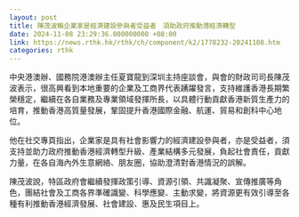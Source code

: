 ```yaml
---
layout: post
title: 陳茂波稱企業家是經濟建設參與者受益者　須助政府推動港經濟轉型
date: 2024-11-08 23:29:36.000000000 +08:00
link: https://news.rthk.hk/rthk/ch/component/k2/1778232-20241108.htm
categories: rthk
---
```


中央港澳辦、國務院港澳辦主任夏寶龍到深圳主持座談會，與會的財政司司長陳茂波表示，很高興看到本地重要的企業及工商界代表踴躍發言，支持維護香港長期繁榮穩定，繼續在各自業務及專業領域發揮所長，以具體行動貢獻香港新質生產力的培育，推動香港高質量發展，鞏固提升香港國際金融、航運、貿易和創科中心地位。

他在社交專頁指出，企業家是具有社會影響力的經濟建設參與者，亦是受益者，須支持並助力政府推動香港經濟轉型升級、產業結構多元發展，負起社會責任，貢獻力量，在各自海內外生意網絡、朋友圈，協助澄清對香港情況的誤解。

陳茂波說，特區政府會繼續發揮政策引導、資源引領、共識凝聚、宣傳推廣等角色，團結社會及工商各界準確識變、科學應變、主動求變，將資源更有效引導至各種有利推動香港經濟發展、社會建設、惠及民生項目上。
